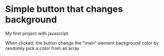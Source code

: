 # Simple button that changes <main> background

My first project with javascript.

When clicked, the button change the "main" element background color by randomly pick a color from an array